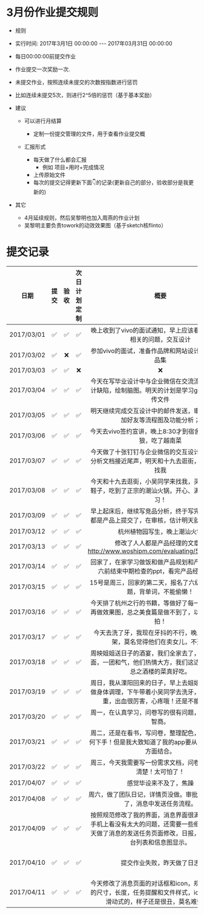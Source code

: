 # 3月份作业提交规则
- 规则
 - 实行时间: 2017年3月1日 00:00:00 --- 2017年03月31日 00:00:00
 - 每日00:00:00前提交作业
 - 作业提交一次奖励一次.
 - 未提交作业，按照连续未提交的次数按指数进行惩罚
  - 比如连续未提交5次，则进行2^5倍的惩罚（基于基本奖励）
  
- 建议
  - 可以进行月结算
    - 定制一份提交管理的文件，用于查看作业提交概
   
  - 汇报形式
    - 每天做了什么都会汇报
      - 例如 项目+用时+完成情况
    - 上传原始文件
    - 每次的提交记得更新下面👇的记录(更新自己的部分，验收部分是我更新的)

- 其它
  - 4月延续规则，然后吴黎明也加入周燕的作业计划
  - 吴黎明主要负责towork的动效效果图（基于sketch核flinto）
  
# 提交记录

| **日期** | **提交** | **验收** | **次日计划定制** | **概要** | **验收人** |
|:-------------:|:-------------:|:-------------:|:-------------:|:----------:|:----------:|
| 2017/03/01 | ✅ | ✅ | ✅ | 晚上收到了vivo的面试通知，早上应该看一些与面试相关的问题，交互设计 | |
| 2017/03/02 | ✅ | ❌ | ✅ | 参加vivo的面试，准备作品牌和网站设计相关的作品品集 | |
| 2017/03/03 | ✅ | ✅ | ❌ | ❌ | |
| 2017/03/04 | ✅ | ✅ | ✅ | 今天在写毕业设计中与企业微信在交流流程方面的设计缺陷，绘制脑图。明天的计划是学习github如何上传文件| |
| 2017/03/05 | ✅ | ✅ | ✅ | 明天继续完成交互设计中的邮件发送，审批，打卡，加好友等流程图及功能分析； | |
| 2017/03/06 | ✅ | ✅ | ✅ | 今天去vivo签约宣讲，晚上8:30才到宿舍，看了金刚狼，吃了越南菜 | |
| 2017/03/07 | ✅ | ✅ | ✅ | 今天做了十张钉钉与企业微信的交互设计比较，竞品分析文档接近尾声，明天和十九去逛街，小吴同学来找我 | |
| 2017/03/08 | ✅ | ✅ | ✅ | 今天和十九去逛街，小吴同学来找我，买到了心爱的鞋子，吃到了正宗的潮汕火锅，开心、满足！明天学习！ | |
| 2017/03/09 | ✅ | ✅ | ✅ | 早上起床后，继续写竞品分析，终于写完了，在人人都是产品上提交了，在审核，估计明天就能给出链接 | |
| 2017/03/12 | ✅ | ✅ | ✅ | 杭州植物园写生，晚上潮汕火锅 | |
| 2017/03/13 | ✅ | ✅ | ✅ | 修改了人人都是产品经理的文章：http://www.woshipm.com/evaluating/589396.html  | |
| 2017/03/14 | ✅ | ✅ | ✅ | 回家了，在家学习做饭和做产品规划和产品设计，周六前结束中期检查的ppt，看完产品经理的书。 | |
| 2017/03/15 | ✅ | ✅ | ✅ | 15号是周三，回家的第二天，报名了六级，还是要做题，背单词，不能偷懒！ | |
| 2017/03/16 | ✅ | ✅ | ✅ | 今天排了杭州之行的书籍，等做好了每一页的内容，再做效果图，总之美食篇是做不到了，以后吃的都要拍！ | |
| 2017/03/17 | ✅ | ✅ | ✅ | 今天去洗了牙，我现在牙抖的不行，晚上和家人吵架，莫名觉得他们在卖女儿，不开心  | |
| 2017/03/18 | ✅ | ✅ | ✅ | 周映姐姐送日子的酒宴，我们全家去了，双方家中见面，一团和气，他们热情大方，我们这边低调沉稳，总之酒楼的菜真好吃。 | |
| 2017/03/19 | ✅ | ✅ | ✅ | 周日，我从溧阳回来的日子，早上去姐姐的店里拔罐做身体调理，下午带着小吴同学去洗牙，牙周炎太严重，出血很厉害，心疼哦！还是不能偷懒！ | |
| 2017/03/20 | ✅ | ✅ | ✅ | 周一，在认真学习，问卷写的很有问题，质疑自己的智商。 | |
| 2017/03/21 | ✅ | ✅ | ✅ | 周二，还是在看书，写问卷，整理配色，我不知道从何下手！但是我大致知道了我的app要从沟通+任务两方面结合。 | |
| 2017/03/22 | ✅ | ✅ | ✅ | 周三，今天我需要写一份需求文档，问卷的内容还不清楚！太可怕了！ | |
| 2017/04/07 | ✅ | ✅ | ✅ | 感觉毕设来不及了，焦躁 | |
| 2017/04/08 | ✅ | ✅ | ✅ | 周六，做了团队日记，详情页没做。审批-报销流程做了，消息中发送任务流程。 | |
| 2017/04/09 | ✅ | ✅ | ✅ | 按照规范修改了我的界面，消息界面很满意，至少在手机上看没有太大的问题，还需要一些细节修改。今天做了消息的发送任务页面修改，日报，明天做工作台列表和信息图显示。| 吴黎明 |
| 2017/04/10 | ✅ | ✅ | ✅ | 提交作业失败，昨天做了日志| 吴黎明 |
| 2017/04/11 | ✅ | ✅ | ✅ | 今天修改了消息页面的对话框和icon，规范了对话框的尺寸，长度，任务提醒和文件样式，icon改成并列滑动式的，样子还是很丑，莫名难受。。。| 吴黎明 |

